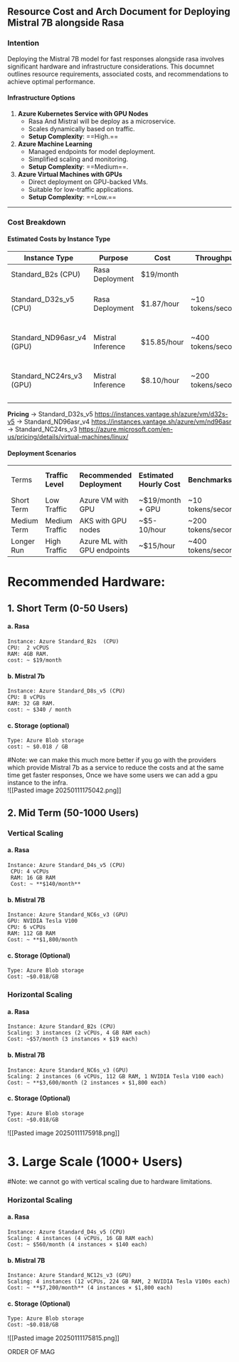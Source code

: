 ## Resource Cost and Arch Document  for Deploying Mistral 7B alongside Rasa

### **Intention**
Deploying the Mistral 7B model for fast responses alongside rasa involves significant hardware and infrastructure considerations. This documnet outlines resource requirements, associated costs, and recommendations to achieve optimal performance.

#### **Infrastructure Options**
1. **Azure Kubernetes Service with GPU Nodes**
    - Rasa And Mistral will be deploy as a microservice.
    - Scales dynamically based on traffic.
    - **Setup Complexity**: ==High.==
2. **Azure Machine Learning**
    - Managed endpoints for model deployment.
    - Simplified scaling and monitoring.
    - **Setup Complexity**: ==Medium==.
3. **Azure Virtual Machines with GPUs**
    - Direct deployment on GPU-backed VMs.
    - Suitable for low-traffic applications.
    - **Setup Complexity**: ==Low.==

---

### **Cost Breakdown**
#### **Estimated Costs by Instance Type**

| **Instance Type**         | **Purpose**       | **Cost**    | **Throughput**     | **Latency**               |
| ------------------------- | ----------------- | ----------- | ------------------ | ------------------------- |
| Standard_B2s (CPU)        | Rasa Deployment   | $19/month   |                    |                           |
| Standard_D32s_v5 (CPU)    | Rasa Deployment   | $1.87/hour  | ~10 tokens/second  | ~1-2 seconds per response |
| Standard_ND96asr_v4 (GPU) | Mistral Inference | $15.85/hour | ~400 tokens/second | ~50-200ms per response    |
| Standard_NC24rs_v3 (GPU)  | Mistral Inference | $8.10/hour  | ~200 tokens/second | ~200-400ms per response   |
|                           |                   |             |                    |                           |
**Pricing**
-> Standard_D32s_v5 https://instances.vantage.sh/azure/vm/d32s-v5
-> Standard_ND96asr_v4 https://instances.vantage.sh/azure/vm/nd96asr
-> Standard_NC24rs_v3 https://azure.microsoft.com/en-us/pricing/details/virtual-machines/linux/
#### **Deployment Scenarios**

|             |                   |                             |                           |                    |                             |
| ----------- | ----------------- | --------------------------- | ------------------------- | ------------------ | --------------------------- |
| Terms       | **Traffic Level** | **Recommended Deployment**  | **Estimated Hourly Cost** | **Benchmarks**     | **Minimum Time to Respond** |
| Short Term  | Low Traffic       | Azure VM with GPU           | ~$19/month + GPU          | ~10 tokens/second  | ~1-2 seconds                |
| Medium Term | Medium Traffic    | AKS with GPU nodes          | ~$5-10/hour               | ~200 tokens/second | ~200-400ms                  |
| Longer Run  | High Traffic      | Azure ML with GPU endpoints | ~$15/hour                 | ~400 tokens/second | ~50-200ms                   |

# Recommended Hardware:

## 1. Short Term (0-50 Users)
#### a. Rasa
	Instance: Azure Standard_B2s  (CPU)
	CPU:  2 vCPUS
	RAM: 4GB RAM.
	cost: ~ $19/month
#### b. Mistral 7b
	Instance: Azure Standard_D8s_v5 (CPU)
	CPU: 8 vCPUs
	RAM: 32 GB RAM.
	cost: ~ $340 / month
#### c. Storage (optional)
	Type: Azure Blob storage
	cost: ~ $0.018 / GB

#Note: we can make this much more better if you go with the providers which provide Mistral 7b as a service to reduce the costs and at the same time get faster responses, Once we have some users we can add a gpu instance to the infra.   
![[Pasted image 20250111175042.png]]

## 2. Mid Term (50-1000 Users)
### Vertical Scaling
#### a. Rasa
	Instance: Azure Standard_D4s_v5 (CPU)
	 CPU: 4 vCPUs
	 RAM: 16 GB RAM
	 Cost: ~ **$140/month**
#### b. Mistral 7B
	Instance: Azure Standard_NC6s_v3 (GPU)
	GPU: NVIDIA Tesla V100
	CPU: 6 vCPUs
	RAM: 112 GB RAM
	Cost: ~ **$1,800/month
#### c. Storage (Optional)
	Type: Azure Blob storage
	Cost: ~$0.018/GB
### Horizontal Scaling
#### a. Rasa
	Instance: Azure Standard_B2s (CPU)
	Scaling: 3 instances (2 vCPUs, 4 GB RAM each)
	Cost: ~$57/month (3 instances × $19 each)
#### b. Mistral 7B
	Instance: Azure Standard_NC6s_v3 (GPU)
	Scaling: 2 instances (6 vCPUs, 112 GB RAM, 1 NVIDIA Tesla V100 each)
	Cost: ~ **$3,600/month (2 instances × $1,800 each)
#### c. Storage (Optional)
	Type: Azure Blob storage
	Cost: ~$0.018/GB

![[Pasted image 20250111175918.png]]

# 3. Large Scale (1000+ Users)
#Note: we cannot go with vertical scaling due to hardware limitations.
### Horizontal Scaling
#### a. Rasa
	Instance: Azure Standard_D4s_v5 (CPU)
	Scaling: 4 instances (4 vCPUs, 16 GB RAM each)
	Cost: ~ $560/month (4 instances × $140 each)
#### b. Mistral 7B
	Instance: Azure Standard_NC12s_v3 (GPU)
	Scaling: 4 instances (12 vCPUs, 224 GB RAM, 2 NVIDIA Tesla V100s each)
	Cost: ~ **$7,200/month** (4 instances × $1,800 each)
#### c. Storage (Optional)
	Type: Azure Blob storage
	Cost: ~$0.018/GB

![[Pasted image 20250111175815.png]]


ORDER OF MAG 
